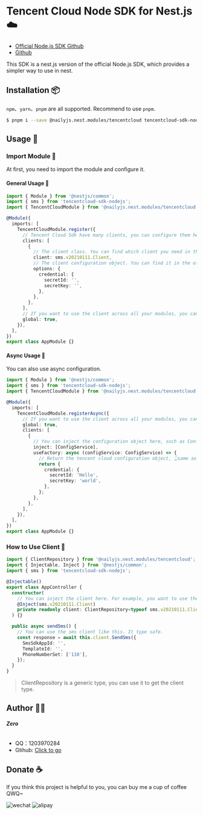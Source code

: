 # Tencent Cloud Node SDK for Nest.js ☁️

- [Official Node.js SDK Github](https://github.com/TencentCloud/tencentcloud-sdk-nodejs)
- [Github](https://github.com/nailyjs/nest-tencentcloud)

This SDK is a nest.js version of the official Node.js SDK, which provides a simpler way to use in nest.

## Installation 📦

`npm`、`yarn`、`pnpm` are all supported. Recommend to use `pnpm`.

```bash
$ pnpm i --save @nailyjs.nest.modules/tencentcloud tencentcloud-sdk-nodejs
```

## Usage 👋

### Import Module 🧩

At first, you need to import the module and configure it.

#### General Usage 🚀

```typescript
import { Module } from '@nestjs/common';
import { sms } from 'tencentcloud-sdk-nodejs';
import { TencentCloudModule } from '@nailyjs.nest.modules/tencentcloud';

@Module({
  imports: [
    TencentCloudModule.register({
      // Tencent Cloud Sdk have many clients, you can configure them here.
      clients: [
        {
          // The client class. You can find which client you need in the official documentation: https://github.com/TencentCloud/tencentcloud-sdk-nodejs?tab=readme-ov-file#%E7%AE%80%E4%BB%8B
          client: sms.v20210111.Client,
          // The client configuration object. You can find it in the official documentation: https://github.com/TencentCloud/tencentcloud-sdk-nodejs?tab=readme-ov-file#%E7%A4%BA%E4%BE%8B
          options: {
            credential: {
              secretId: '',
              secretKey: '',
            },
          },
        },
      ],
      // If you want to use the client across all your modules, you can set global to true.
      global: true,
    }),
  ],
})
export class AppModule {}
```

#### Async Usage 🚀

You can also use async configuration.

```typescript
import { Module } from '@nestjs/common';
import { sms } from 'tencentcloud-sdk-nodejs';
import { TencentCloudModule } from '@nailyjs.nest.modules/tencentcloud';

@Module({
  imports: [
    TencentCloudModule.registerAsync({
      // If you want to use the client across all your modules, you can set global to true.
      global: true,
      clients: [
        {
          // You can inject the configuration object here, such as ConfigService.
          inject: [ConfigService],
          useFactory: async (configService: ConfigService) => {
            // Return the tencent cloud configuration object, 👆same as General Usage.
            return {
              credential: {
                secretId: 'Hello',
                secretKey: 'world',
              },
            };
          },
        },
      ],
    }),
  ],
})
export class AppModule {}
```

### How to Use Client 📝

```typescript
import { ClientRepository } from '@nailyjs.nest.modules/tencentcloud';
import { Injectable, Inject } from '@nestjs/common';
import { sms } from 'tencentcloud-sdk-nodejs';

@Injectable()
export class AppController {
  constructor(
    // You can inject the client here. For example, you want to use the sms client, you can do like this.
    @Inject(sms.v20210111.Client)
    private readonly client: ClientRepository<typeof sms.v20210111.Client>;
  ) {}

  public async sendSms() {
    // You can use the sms client like this. It type safe.
    const response = await this.client.SendSms({
      SmsSdkAppId: '',
      TemplateId: '',
      PhoneNumberSet: ['110'],
    });
  }
}
```

> ClientRepository is a generic type, you can use it to get the client type.

## Author 👨‍💻

###### **Zero**

- QQ：1203970284
- Gtihub: [Click to go](https://groupguanfang/groupguanfang)

## Donate ☕️

If you think this project is helpful to you, you can buy me a cup of coffee QWQ~

![wechat](https://github.com/nailyjs/nest-tencentcloud/blob/v1/screenshots/wechat.jpg?raw=true)
![alipay](https://github.com/nailyjs/nest-tencentcloud/blob/v1/screenshots/alipay.jpg?raw=true)
